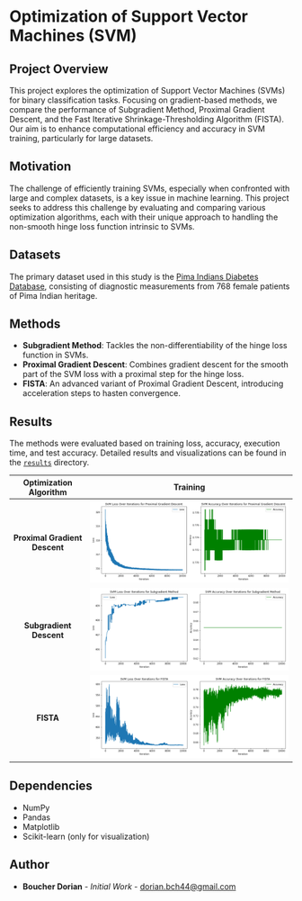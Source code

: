 # Optimization of Support Vector Machines (SVM)

## Project Overview
This project explores the optimization of Support Vector Machines (SVMs) for binary classification tasks. Focusing on gradient-based methods, we compare the performance of Subgradient Method, Proximal Gradient Descent, and the Fast Iterative Shrinkage-Thresholding Algorithm (FISTA). Our aim is to enhance computational efficiency and accuracy in SVM training, particularly for large datasets.

## Motivation
The challenge of efficiently training SVMs, especially when confronted with large and complex datasets, is a key issue in machine learning. This project seeks to address this challenge by evaluating and comparing various optimization algorithms, each with their unique approach to handling the non-smooth hinge loss function intrinsic to SVMs.

## Datasets
The primary dataset used in this study is the [Pima Indians Diabetes Database](https://www.kaggle.com/uciml/pima-indians-diabetes-database), consisting of diagnostic measurements from 768 female patients of Pima Indian heritage.

## Methods
- **Subgradient Method**: Tackles the non-differentiability of the hinge loss function in SVMs.
- **Proximal Gradient Descent**: Combines gradient descent for the smooth part of the SVM loss with a proximal step for the hinge loss.
- **FISTA**: An advanced variant of Proximal Gradient Descent, introducing acceleration steps to hasten convergence.

## Results
The methods were evaluated based on training loss, accuracy, execution time, and test accuracy. Detailed results and visualizations can be found in the [`results`](/results) directory.

Optimization Algorithm            |  Training
:-------------------------:|:-------------------------:
**Proximal Gradient Descent**| ![](results/Proximal%20Gradient%20Descent.png)  
**Subgradient Descent** |  ![](/results/Subgradient%20Method.png) 
**FISTA** | ![](/results/FISTA.png)

## Dependencies
- NumPy
- Pandas
- Matplotlib
- Scikit-learn (only for visualization)

## Author
- **Boucher Dorian** - *Initial Work* - [dorian.bch44@gmail.com](mailto:dorian.bch44@gmail.com)
